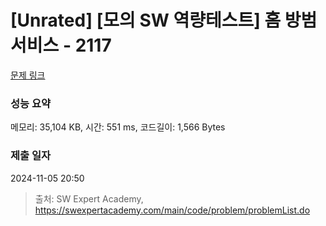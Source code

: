 # [Unrated] [모의 SW 역량테스트] 홈 방범 서비스 - 2117 

[문제 링크](https://swexpertacademy.com/main/code/problem/problemDetail.do?contestProbId=AV5V61LqAf8DFAWu) 

### 성능 요약

메모리: 35,104 KB, 시간: 551 ms, 코드길이: 1,566 Bytes

### 제출 일자

2024-11-05 20:50



> 출처: SW Expert Academy, https://swexpertacademy.com/main/code/problem/problemList.do